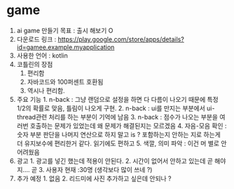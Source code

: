 # game
  1. ai game 만들기 목표 : 출시 해보기 O
  2. 다운로드 링크 : https://play.google.com/store/apps/details?id=gamee.example.myapplication
  3. 사용한 언어 : kotlin 
  4. 코틀린의 장점 
      1. 편리함 
      2. 자바코드와 100퍼센트 호환됨
      3. 역시나 편리함.
  5. 주요 기능 
    1. n-back : 그냥 랜덤으로 설정을 하면 다 다름이 나오기 때문에 특정 1/2의 확률로 맞음, 틀림이 나오게 구현.
    2. n-back : ui를 만지는 부분에서 ui-thread관련 처리를 하는 부분이 기억에 남음
    3. n-back : 점수가 나오는 부분을 여러번 호출하는 문제가 있었는데 왜 문제가 해결된지는 모르겠음
    4. 자음-모음 확인 : 숫자 부분 판단을 나머지 연산으로 하지 말고 is ? 포함하는지 안하는 지로 하는게 더 유지보수에 편리한거 같다. 읽기에도 편하고
    5. 색깔, 의미 파악 : 이건 머 별로 안 어려웠음
  6. 광고
    1. 광고를 넣긴 했는데 적용이 안된다.
    2. 시간이 없어서 안하고 있는데 곧 해야지.... 곧
    3. 사용자 현재 :30명 (생각보다 많이 쓰네 ?)
  7. 추가 예정 
    1. 없음
    2. 리드미에 사진 추가하고 싶은데 안되나 ?
    
